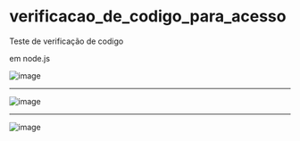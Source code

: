 # verificacao_de_codigo_para_acesso

Teste de verificação de codigo

em node.js

![image](https://user-images.githubusercontent.com/70297459/221194653-79d0aead-d7ba-42fa-86be-2ff46dfe373b.png)
____________________________________________________________________________________________________________________
![image](https://user-images.githubusercontent.com/70297459/221197955-d3421c73-9941-4634-ab94-31683aff48bf.png)


____________________________________________________________________________________________________________________
![image](https://user-images.githubusercontent.com/70297459/221194785-b7045b81-f1f4-4903-bce8-bacbc9fc7636.png)

